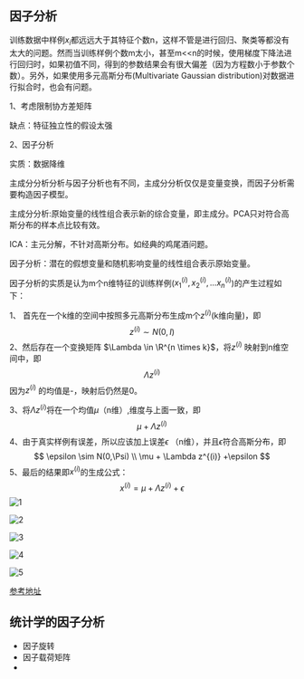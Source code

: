 ## 因子分析

训练数据中样例$x_i$都远远大于其特征个数n，这样不管是进行回归、聚类等都没有太大的问题。然而当训练样例个数m太小，甚至m<<n的时候，使用梯度下降法进行回归时，如果初值不同，得到的参数结果会有很大偏差（因为方程数小于参数个数）。另外，如果使用多元高斯分布(Multivariate Gaussian distribution)对数据进行拟合时，也会有问题。 

1、考虑限制协方差矩阵

缺点：特征独立性的假设太强

2、因子分析

实质：数据降维

主成分分析分析与因子分析也有不同，主成分分析仅仅是变量变换，而因子分析需要构造因子模型。

主成分分析:原始变量的线性组合表示新的综合变量，即主成分。PCA只对符合高斯分布的样本点比较有效。

ICA：主元分解，不针对高斯分布。如经典的鸡尾酒问题。



因子分析：潜在的假想变量和随机影响变量的线性组合表示原始变量。



 因子分析的实质是认为m个n维特征的训练样例($x_1^{(i)},x_2^{(i)},...x_n^{(i)}$)的产生过程如下：

 1、 首先在一个k维的空间中按照多元高斯分布生成m个$z^{(i)}$(k维向量)，即
$$
z^{(i)} \sim N(0,I)
$$
2、然后存在一个变换矩阵 $\Lambda \in \R^{n \times k}$，将$z^{(i)}$ 映射到n维空间中，即
$$
\Lambda z^{(i)}
$$
因为$z^{(i)}$ 的均值是-，映射后仍然是0。

3、将$\Lambda z^{(i)}$将在一个均值$\mu$（n维）,维度与上面一致，即
$$
\mu + \Lambda z^{(i)}
$$
4、由于真实样例有误差，所以应该加上误差$\epsilon$ （n维），并且$\epsilon$符合高斯分布，即
$$
\epsilon \sim N(0,\Psi) \\
\mu + \Lambda z^{(i)} +\epsilon
$$
5、最后的结果即$x^{(i)}$的生成公式：
$$
x^{(i)} = \mu + \Lambda z^{(i)} +\epsilon
$$
![1](/img/add_note9_1.png)

![2](/img/add_note9_2.png)

![3](/img/add_note9_3.png)

![4](/img/add_note9_4.png)

![5](/img/add_note9_5.png)

[参考地址]( https://blog.csdn.net/ruohuanni/article/details/42123625)

## 统计学的因子分析

- 因子旋转
- 因子载荷矩阵
- 


